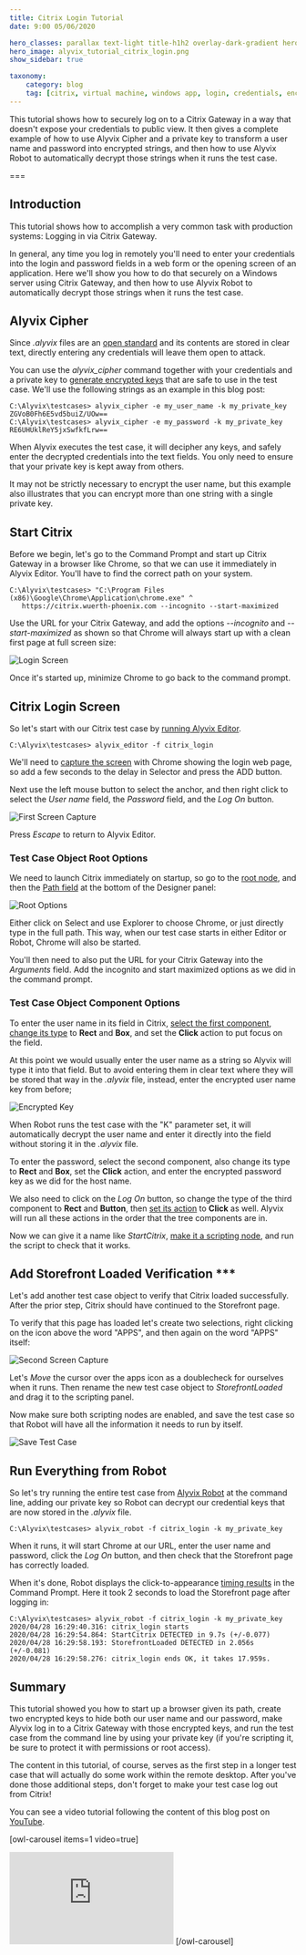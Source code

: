 ```yaml
---
title: Citrix Login Tutorial
date: 9:00 05/06/2020 

hero_classes: parallax text-light title-h1h2 overlay-dark-gradient hero-large
hero_image: alyvix_tutorial_citrix_login.png
show_sidebar: true

taxonomy:
    category: blog
    tag: [citrix, virtual machine, windows app, login, credentials, encryption, tutorial]
---
```


This tutorial shows how to securely log on to a Citrix Gateway in a way that doesn't expose your credentials to public view. It then gives a complete example of how to use Alyvix Cipher and a private key to transform a user name and password into encrypted strings, and then how to use Alyvix Robot to automatically decrypt those strings when it runs the test case.


===


## Introduction

This tutorial shows how to accomplish a very common task with production systems: Logging in via Citrix Gateway.

In general, any time you log in remotely you'll need to enter your credentials into the login and password fields in a web form or the opening screen of an application. Here we'll show you how to do that securely on a Windows server using Citrix Gateway, and then how to use Alyvix Robot to automatically decrypt those strings when it runs the test case.


## Alyvix Cipher

Since *.alyvix* files are an [open standard](https://alyvix.com/learn/test_case_data_format.html#test-case-data-format) and its contents are stored in clear text, directly entering any credentials will leave them open to attack.

You can use the *alyvix_cipher* command together with your credentials and a private key to [generate encrypted keys](https://alyvix.com/learn/test_case_execution.html#alyvix-cipher-for-encryption) that are safe to use in the test case. We'll use the following strings as an example in this blog post:

    C:\Alyvix\testcases> alyvix_cipher -e my_user_name -k my_private_key
    ZGVoB0Fh6E5vd5buiZ/UOw==
    C:\Alyvix\testcases> alyvix_cipher -e my_password -k my_private_key
    RE6UHUklReY5jxSwfkfLrw==

When Alyvix executes the test case, it will decipher any keys, and safely enter the decrypted credentials into the text fields. You only need to ensure that your private key is kept away from others.

It may not be strictly necessary to encrypt the user name, but this example also illustrates that you can encrypt more than one string with a single private key.


## Start Citrix

Before we begin, let's go to the Command Prompt and start up Citrix Gateway in a browser like Chrome, so that we can use it immediately in Alyvix Editor. You'll have to find the correct path on your system.

    C:\Alyvix\testcases> "C:\Program Files (x86)\Google\Chrome\Application\chrome.exe" ^
       https://citrix.wuerth-phoenix.com --incognito --start-maximized

Use the URL for your Citrix Gateway, and add the options *--incognito* and *--start-maximized* as shown so that Chrome will always start up with a clean first page at full screen size:

![Login Screen](alyvix_tutorial_citrix_01_login_screen.png)

Once it's started up, minimize Chrome to go back to the command prompt.


## Citrix Login Screen

So let's start with our Citrix test case by [running Alyvix Editor](https://alyvix.com/learn/test_case_building.html#test-case-building-editor).

    C:\Alyvix\testcases> alyvix_editor -f citrix_login

We'll need to [capture the screen](https://alyvix.com/learn/test_case_building/selector_interface_overview.html#selector-interface-overview) with Chrome showing the login web page, so add a few seconds to the delay in Selector and press the ADD button.

Next use the left mouse button to select the anchor, and then right click to select the *User name* field, the *Password* field, and the *Log On* button.

![First Screen Capture](alyvix_tutorial_citrix_02_first_capture.png)

Press *Escape* to return to Alyvix Editor.


### Test Case Object Root Options

We need to launch Citrix immediately on startup, so go to the [root node](https://alyvix.com/learn/test_case_building/designer_component_tree.html#structure-of-the-component-tree), and then the [Path field](https://alyvix.com/learn/test_case_building/designer_component_options.html#root-component-options) at the bottom of the Designer panel:

![Root Options](alyvix_tutorial_citrix_03_root_options.png)

Either click on Select and use Explorer to choose Chrome, or just directly type in the full path. This way, when our test case starts in either Editor or Robot, Chrome will also be started.

You'll then need to also put the URL for your Citrix Gateway into the *Arguments* field. Add the incognito and start maximized options as we did in the command prompt.


### Test Case Object Component Options

To enter the user name in its field in Citrix, [select the first component](https://alyvix.com/learn/test_case_building/designer_interface_overview.html#selections-subselections-and-regions-of-interest), [change its type](https://alyvix.com/learn/test_case_building/designer_component_options.html#rectangle-type-options) to **Rect** and **Box**, and set the **Click** action to put focus on the field.

At this point we would usually enter the user name as a string so Alyvix will type it into that field. But to avoid entering them in clear text where they will be stored that way in the *.alyvix* file, instead, enter the encrypted user name key from before;

![Encrypted Key](alyvix_tutorial_citrix_04_encrypted_key.png)

When Robot runs the test case with the "K" parameter set, it will automatically decrypt the user name and enter it directly into the field without storing it in the *.alyvix* file.

To enter the password, select the second component, also change its type to **Rect** and **Box**, set the **Click** action, and enter the encrypted password key as we did for the host name.

We also need to click on the *Log On* button, so change the type of the third component to **Rect** and **Button**, then [set its action](https://alyvix.com/learn/test_case_building/designer_component_options.html#common-options) to **Click** as well. Alyvix will run all these actions in the order that the tree components are in.

Now we can give it a name like *StartCitrix*, [make it a scripting node](https://alyvix.com/learn/test_case_building/editor_scripting_panel.html#editor-script-building), and run the script to check that it works.


## Add Storefront Loaded Verification ***

Let's add another test case object to verify that Citrix loaded successfully. After the prior step, Citrix should have continued to the Storefront page.

To verify that this page has loaded let's create two selections, right clicking on the icon above the word "APPS", and then again on the word "APPS" itself:

![Second Screen Capture](alyvix_tutorial_citrix_05_second_capture.png)

Let's *Move* the cursor over the apps icon as a doublecheck for ourselves when it runs. Then rename the new test case object to *StorefrontLoaded* and drag it to the scripting panel.

Now make sure both scripting nodes are enabled, and save the test case so that Robot will have all the information it needs to run by itself.

![Save Test Case](alyvix_tutorial_citrix_06_saved_test_case.png)


## Run Everything from Robot

So let's try running the entire test case from [Alyvix Robot](https://alyvix.com/learn/test_case_execution.html#test-case-execution) at the command line, adding our private key so Robot can decrypt our credential keys that are now stored in the *.alyvix* file.

    C:\Alyvix\testcases> alyvix_robot -f citrix_login -k my_private_key

When it runs, it will start Chrome at our URL, enter the user name and password, click the *Log On* button, and then check that the Storefront page has correctly loaded.

When it's done, Robot displays the click-to-appearance [timing results](https://alyvix.com/learn/test_case_execution.html#cli-output-format) in the Command Prompt. Here it took 2 seconds to load the Storefront page after logging in:

    C:\Alyvix\testcases> alyvix_robot -f citrix_login -k my_private_key
    2020/04/28 16:29:40.316: citrix_login starts
    2020/04/28 16:29:54.864: StartCitrix DETECTED in 9.7s (+/-0.077)
    2020/04/28 16:29:58.193: StorefrontLoaded DETECTED in 2.056s (+/-0.081)
    2020/04/28 16:29:58.276: citrix_login ends OK, it takes 17.959s.


## Summary

This tutorial showed you how to start up a browser given its path, create two encrypted keys to hide both our user name and our password, make Alyvix log in to a Citrix Gateway with those encrypted keys, and run the test case from the command line by using your private key (if you're scripting it, be sure to protect it with permissions or root access).

The content in this tutorial, of course, serves as the first step in a longer test case that will actually do some work within the remote desktop. After you've done those additional steps, don't forget to make your test case log out from Citrix!

You can see a video tutorial following the content of this blog post on [YouTube](https://www.youtube.com/watch?v=KNfB_pVijX4).

[owl-carousel items=1 video=true]
<iframe width="288" height="162" src="https://www.youtube.com/embed/KNfB_pVijX4?color=white&rel=0" frameborder="0" allow="accelerometer; autoplay; encrypted-media; gyroscope; picture-in-picture" allowfullscreen></iframe>
[/owl-carousel]
